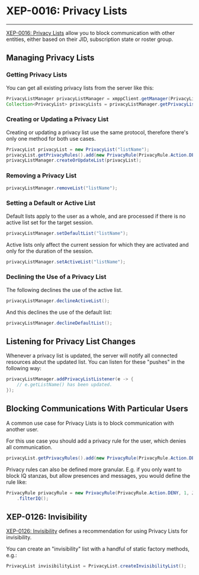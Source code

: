 # XEP-0016: Privacy Lists
---

[XEP-0016: Privacy Lists][Privacy Lists] allow you to block communication with other entities, either based on their JID, subscription state or roster group.

## Managing Privacy Lists

### Getting Privacy Lists

You can get all existing privacy lists from the server like this:

```java
PrivacyListManager privacyListManager = xmppClient.getManager(PrivacyListManager.class);
Collection<PrivacyList> privacyLists = privacyListManager.getPrivacyLists();
```

### Creating or Updating a Privacy List

Creating or updating a privacy list use the same protocol, therefore there's only one method for both use cases.

```java
PrivacyList privacyList = new PrivacyList("listName");
privacyList.getPrivacyRules().add(new PrivacyRule(PrivacyRule.Action.DENY, 1, Jid.valueOf("juliet@example.com")));
privacyListManager.createOrUpdateList(privacyList);
```

### Removing a Privacy List

```java
privacyListManager.removeList("listName");
```

### Setting a Default or Active List

Default lists apply to the user as a whole, and are processed if there is no active list set for the target session.

```java
privacyListManager.setDefaultList("listName");
```

Active lists only affect the current session for which they are activated and only for the duration of the session.

```java
privacyListManager.setActiveList("listName");
```

### Declining the Use of a Privacy List

The following declines the use of the active list.

```java
privacyListManager.declineActiveList();
```

And this declines the use of the default list:

```java
privacyListManager.declineDefaultList();
```

## Listening for Privacy List Changes

Whenever a privacy list is updated, the server will notify all connected resources about the updated list. You can listen for these "pushes" in the following way:

```java
privacyListManager.addPrivacyListListener(e -> {
    // e.getListName() has been updated.
});
```

## Blocking Communications With Particular Users

A common use case for Privacy Lists is to block communication with another user.

For this use case you should add a privacy rule for the user, which denies all communication.

```java
privacyList.getPrivacyRules().add(new PrivacyRule(PrivacyRule.Action.DENY, 1, Jid.valueOf("tybalt@example.com")));
```

Privacy rules can also be defined more granular. E.g. if you only want to block IQ stanzas, but allow presences and messages, you would define the rule like:

```java
PrivacyRule privacyRule = new PrivacyRule(PrivacyRule.Action.DENY, 1, Jid.valueOf("tybalt@example.com"))
    .filterIQ();
```


## XEP-0126: Invisibility

[XEP-0126: Invisibility][Invisibility] defines a recommendation for using Privacy Lists for invisibility.

You can create an "invisibility" list with a handful of static factory methods, e.g.:

```java
PrivacyList invisibilityList = PrivacyList.createInvisibilityList();
```

[Privacy Lists]: http://xmpp.org/extensions/xep-0016.html "XEP-0016: Privacy Lists"
[Invisibility]: http://xmpp.org/extensions/xep-0126.html "XEP-0126: Invisibility"
